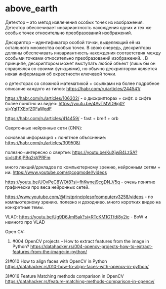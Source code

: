 # above_earth
Детектор – это метод извлечения особых точек из изображения. 
Детектор обеспечивает инвариантность нахождения одних и тех же особых точек относительно преобразований изображений.

Дескриптор – идентификатор особой точки, выделяющий её из остального множества особых точек. 
В свою очередь, дескрипторы должны обеспечивать инвариантность нахождения соответствия между особыми точками относительно преобразований изображений. . В принципе, дескриптором может выступать любой объект (лишь бы он справлялся со своими функциями), но обычно дескриптором является некая информация об окрестности ключевой точки. 

о детекторах со сложной математикой + ссылками на более подробное описание каждого из типов: https://habr.com/ru/articles/244541/ 

https://habr.com/ru/articles/106302/ - о дискрипторах + сифт. о сифте более понятно из видео: https://youtu.be/4AvTMVD9ig0?si=YqlTXEofZ0FaWqdF

https://habr.com/ru/articles/414459/ - fast + breif + orb





Сверточные нейронные сети (CNN):

основная информация + понятное объяснение: https://habr.com/ru/articles/309508/

полезно+интересно о свертке: https://youtu.be/KuXjwB4LzSA?si=lsthKjPBq2sVPRFm

много лекций/докладов по компьютерному зрению, нейронным сетям + ии. https://www.youtube.com/@cogmodel/videos

https://youtu.be/UOvPeC8WOt8?si=fhKwnej9cgDN_V5q - очень понятно графически про веса нейронных сетей.

https://www.youtube.com/@firstprinciplesofcomputerv3258/videos - по компьютерному зрению. полезно и доходчиво. много коротких видео на конкретные темы.


VLAD:
https://youtu.be/Ug9D6JmI5ak?si=RTcKM1GTfdi8y2ic -  BoW и немного про VLAD


Open CV:

1) #004 OpenCV projects – How to extract features from the image in Python?
https://datahacker.rs/004-opencv-projects-how-to-extract-features-from-the-image-in-python/

2)#010 How to align faces with OpenCV in Python
https://datahacker.rs/010-how-to-align-faces-with-opencv-in-python/

3)#016 Feature Matching methods comparison in OpenCV
https://datahacker.rs/feature-matching-methods-comparison-in-opencv/
